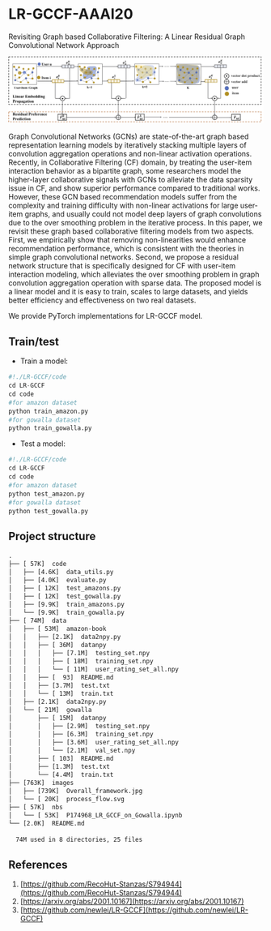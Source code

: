 # LR-GCCF-AAAI20
Revisiting Graph based Collaborative Filtering: A Linear Residual Graph Convolutional Network Approach

![Overall_framework](images/Overall_framework.jpg)


Graph Convolutional Networks (GCNs) are state-of-the-art graph based representation learning models by iteratively stacking multiple layers of convolution aggregation operations and non-linear activation operations. Recently, in Collaborative Filtering (CF) domain, by treating the user-item interaction behavior as a bipartite graph, some researchers model the higher-layer collaborative signals with GCNs to alleviate the data sparsity issue in CF, and show superior performance compared to traditional works. However, these GCN based recommendation models suffer from the complexity and training difficulty with non-linear activations for large user-item graphs, and usually could not model deep layers of graph convolutions due to the over smoothing problem in the iterative process. In this paper, we revisit these graph based collaborative filtering models from two aspects. First, we empirically show that removing non-linearities would enhance recommendation performance, which is consistent with the theories in simple graph convolutional networks. Second, we propose a residual network structure that is specifically designed for CF with user-item interaction modeling, which alleviates the over smoothing problem in graph convolution aggregation operation with sparse data. The proposed model is a linear model and it is easy to train, scales to large datasets, and yields better efficiency and effectiveness on two real datasets.

We provide PyTorch implementations for LR-GCCF model.


## Train/test

- Train a model:

```python
#!./LR-GCCF/code
cd LR-GCCF
cd code
#for amazon dataset
python train_amazon.py
#for gowalla dataset
python train_gowalla.py
```

- Test a model:

```python
#!./LR-GCCF/code
cd LR-GCCF
cd code
#for amazon dataset
python test_amazon.py
#for gowalla dataset
python test_gowalla.py
```

## Project structure
```
.
├── [ 57K]  code
│   ├── [4.6K]  data_utils.py
│   ├── [4.0K]  evaluate.py
│   ├── [ 12K]  test_amazons.py
│   ├── [ 12K]  test_gowalla.py
│   ├── [9.9K]  train_amazons.py
│   └── [9.9K]  train_gowalla.py
├── [ 74M]  data
│   ├── [ 53M]  amazon-book
│   │   ├── [2.1K]  data2npy.py
│   │   ├── [ 36M]  datanpy
│   │   │   ├── [7.1M]  testing_set.npy
│   │   │   ├── [ 18M]  training_set.npy
│   │   │   └── [ 11M]  user_rating_set_all.npy
│   │   ├── [  93]  README.md
│   │   ├── [3.7M]  test.txt
│   │   └── [ 13M]  train.txt
│   ├── [2.1K]  data2npy.py
│   └── [ 21M]  gowalla
│       ├── [ 15M]  datanpy
│       │   ├── [2.9M]  testing_set.npy
│       │   ├── [6.3M]  training_set.npy
│       │   ├── [3.6M]  user_rating_set_all.npy
│       │   └── [2.1M]  val_set.npy
│       ├── [ 103]  README.md
│       ├── [1.3M]  test.txt
│       └── [4.4M]  train.txt
├── [763K]  images
│   ├── [739K]  Overall_framework.jpg
│   └── [ 20K]  process_flow.svg
├── [ 57K]  nbs
│   └── [ 53K]  P174968_LR_GCCF_on_Gowalla.ipynb
└── [2.0K]  README.md

  74M used in 8 directories, 25 files
```

## References

1. [https://github.com/RecoHut-Stanzas/S794944](https://github.com/RecoHut-Stanzas/S794944)
2. [https://arxiv.org/abs/2001.10167](https://arxiv.org/abs/2001.10167)
3. [https://github.com/newlei/LR-GCCF](https://github.com/newlei/LR-GCCF)